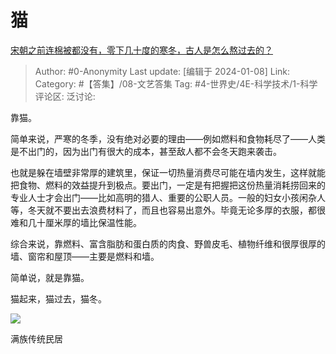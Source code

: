 # 猫
[宋朝之前连棉被都没有，零下几十度的寒冬，古人是怎么熬过去的？](https://www.zhihu.com/question/637934776/answer/3353748925)

> Author: #0-Anonymity
> Last update: [编辑于 2024-01-08]
> Link:
> Category: #【答集】/08-文艺答集 
> Tag: #4-世界史/4E-科学技术/1-科学 
> 评论区:
> 泛讨论:

靠猫。

简单来说，严寒的冬季，没有绝对必要的理由——例如燃料和食物耗尽了——人类是不出门的，因为出门有很大的成本，甚至敌人都不会冬天跑来袭击。

也就是躲在墙壁非常厚的建筑里，保证一切热量消费尽可能在墙内发生，这样就能把食物、燃料的效益提升到极点。要出门，一定是有把握把这份热量消耗捞回来的专业人士才会出门——比如高明的猎人、重要的公职人员。一般的妇女小孩闲杂人等，冬天就不要出去浪费材料了，而且也容易出意外。毕竟无论多厚的衣服，都很难和几十厘米厚的墙比保温性能。

综合来说，靠燃料、富含脂肪和蛋白质的肉食、野兽皮毛、植物纤维和很厚很厚的墙、窗帘和屋顶——主要是燃料和墙。

简单说，就是靠猫。

猫起来，猫过去，猫冬。

![](https://pica.zhimg.com/80/v2-4c98e24e2510e657705a866b50b32d0d_1440w.webp?source=2c26e567)

满族传统民居
